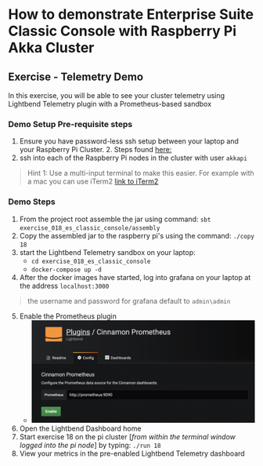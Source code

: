 # How to demonstrate Enterprise Suite Classic Console with Raspberry Pi Akka Cluster

## Exercise - Telemetry Demo
In this exercise, you will be able to see your cluster telemetry using Lightbend Telemetry plugin
with a Prometheus-based sandbox

### Demo Setup Pre-requisite steps

1. Ensure you have password-less ssh setup between your laptop and your Raspberry Pi Cluster. 
	2. Steps found [here:](https://github.com/lightbend/Pi-Akka-Cluster/blob/master/Hypriot-OS-Customisation-Instructions.md#configure-password-less-login-1)
2. ssh into each of the Raspberry Pi nodes in the cluster with user `akkapi`
> Hint 1: Use a multi-input terminal to make this easier. For example with a mac you can use iTerm2 [link to iTerm2](https://www.iterm2.com)
 
### Demo Steps
1. From the project root assemble the jar using command:
	`sbt exercise_018_es_classic_console/assembly`
2. Copy the assembled jar to the raspberry pi's using the command: 	`./copy 18`
3. start the Lightbend Telemetry sandbox on your laptop: 
    * `cd exercise_018_es_classic_console`
	* `docker-compose up -d`
4. After the docker images have started, log into grafana on your laptop at the address `localhost:3000`
> the username and password for grafana default to `admin\admin`
5. Enable the Prometheus plugin
    * ![prometheus plugin](../images/prometheus-plugin-enable.png)
6. Open the Lightbend Dashboard home
5. Start exercise 18 on the pi cluster [*from within the terminal window logged into the pi node*] by typing:
    `./run 18`
6. View your metrics in the pre-enabled Lightbend Telemetry dashboard